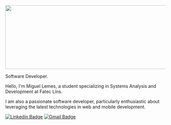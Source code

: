 <img src="https://i.pinimg.com/originals/c8/3b/22/c83b224ddbf3275a7e2a8ccdbd3609da.gif" style="object-fit: cover; height: 200px; width:600px;"/>




Software Developer.

Hello, I'm Miguel Lemes, a student specializing in Systems Analysis and Development at Fatec Lins. 

I am also a passionate software developer, particularly enthusiastic about leveraging the latest technologies in web and mobile development.

[![Linkedin Badge](https://img.shields.io/badge/-Miguel%20Lemes-00875f?style=flat-square&logo=Linkedin&logoColor=white&link=https://www.linkedin.com/in/migueelzz/)](https://www.linkedin.com/in/migueelzz/) 
[![Gmail Badge](https://img.shields.io/badge/-miguellemes005@gmail.com-00875f?style=flat-square&logo=Gmail&logoColor=white&link=mailto:miguellemes005@gmail.com)](mailto:miguellemes005@gmail.com)




